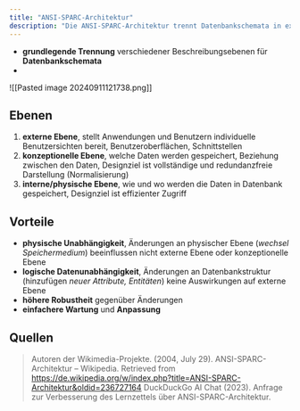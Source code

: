 ```yaml
---
title: "ANSI-SPARC-Architektur"
description: "Die ANSI-SPARC-Architektur trennt Datenbankschemata in externe, konzeptionelle und interne Ebene zur Verbesserung der Datenunabhängigkeit. Die externe Ebene bietet individuelle Benutzersichten, die konzeptionelle Ebene speichert Daten strukturiert und die interne Ebene handhabt die physische Speicherung. Dies ermöglicht höhere Robustheit und einfachere Wartung gegenüber Änderungen."
---
```


- **grundlegende Trennung** verschiedener Beschreibungsebenen für **Datenbankschemata**
- 
![[Pasted image 20240911121738.png]]
## Ebenen
1. **externe Ebene**, stellt Anwendungen und Benutzern individuelle Benutzersichten bereit, Benutzeroberflächen, Schnittstellen
2. **konzeptionelle Ebene**, welche Daten werden gespeichert, Beziehung zwischen den Daten, Designziel ist vollständige und redundanzfreie Darstellung (Normalisierung)
3. **interne/physische Ebene**, wie und wo werden die Daten in Datenbank gespeichert, Designziel ist effizienter Zugriff

## Vorteile
- **physische Unabhängigkeit**, Änderungen an physischer Ebene (*wechsel Speichermedium*) beeinflussen nicht externe Ebene oder konzeptionelle Ebene
- **logische Datenunabhängigkeit**, Änderungen an Datenbankstruktur (hinzufügen *neuer Attribute, Entitäten*) keine Auswirkungen auf externe Ebene
- **höhere Robustheit** gegenüber Änderungen
- **einfachere Wartung** und **Anpassung**

## Quellen

> Autoren der Wikimedia-Projekte. (2004, July 29). ANSI-SPARC-Architektur – Wikipedia. Retrieved from https://de.wikipedia.org/w/index.php?title=ANSI-SPARC-Architektur&oldid=236727164
> DuckDuckGo AI Chat (2023). Anfrage zur Verbesserung des Lernzettels über ANSI-SPARC-Architektur.